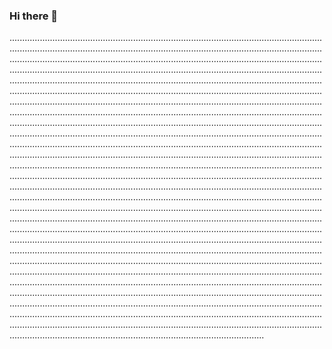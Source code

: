 ### Hi there 👋

.....................................................................................................................................................................................................................................................................................................................................................................................................................................................................................................................................................................................................................................................................................................................................................................................................................................................................................................................................................................................................................................................................................................................................................................................................................................................................................................................................................................................................................................................................................................................................................................................................................................................................................................................................................................................................................................................................................................................................................................................................................................................................................................................................................................................................................................................................................................................................................................................................................................................................................................................................................................................................................................................................................................................................................................................................................................................................................................................................................................................................................................................................................................................................................................................................................................................................................................................................................................................................................................................................................................................................................................................................................................................................................................................
